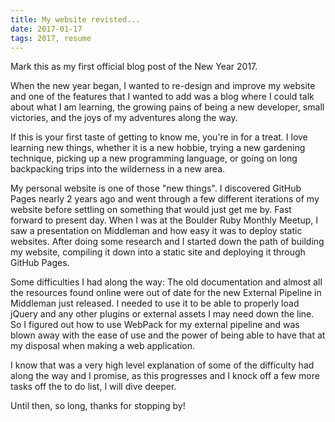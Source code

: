 ```yaml
---
title: My website revisted...
date: 2017-01-17
tags: 2017, resume
---
```


Mark this as my first official blog post of the New Year 2017.

When the new year began, I wanted to re-design and improve my website and one of the features that I wanted to add was a blog where I could talk about what I am learning, the growing pains of being a new developer, small victories, and the joys of my adventures along the way.

If this is your first taste of getting to know me, you're in for a treat. I love learning new things, whether it is a new hobbie, trying a new gardening technique, picking up a new programming language, or going on long backpacking trips into the wilderness in a new area.

My personal website is one of those "new things". I discovered GitHub Pages nearly 2 years ago and went through a few different iterations of my website before settling on something that would just get me by. Fast forward to present day. When I was at the Boulder Ruby Monthly Meetup, I saw a presentation on Middleman and how easy it was to deploy static websites. After doing some research and I started down the path of building my website, compiling it down into a static site and deploying it through GitHub Pages.

Some difficulties I had along the way: The old documentation and almost all the resources found online were out of date for the new External Pipeline in Middleman just released. I needed to use it to be able to properly load jQuery and any other plugins or external assets I may need down the line. So I figured out how to use WebPack for my external pipeline and was blown away with the ease of use and the power of being able to have that at my disposal when making a web application.

I know that was a very high level explanation of some of the difficulty had along the way and I promise, as this progresses and I knock off a few more tasks off the to do list, I will dive deeper.

Until then, so long, thanks for stopping by!
